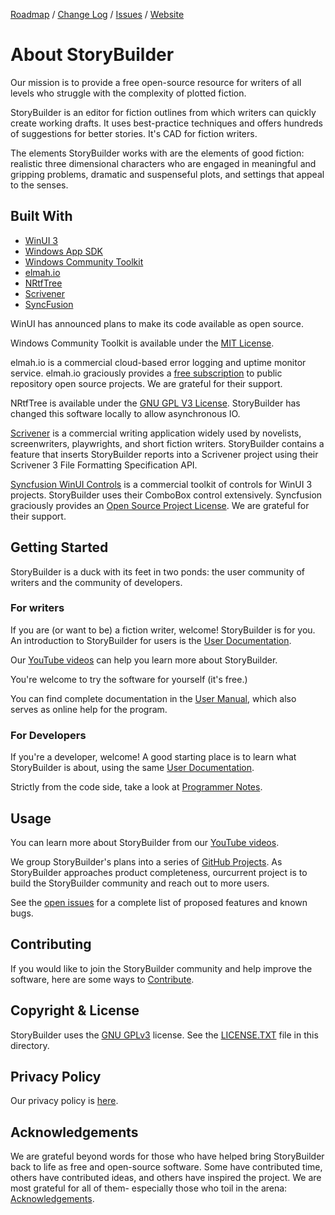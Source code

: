 [Roadmap][24] / 
[Change Log][25] / 
[Issues](https://github.com/storybuilder-org/StoryBuilder-2/issues) /
[Website][26] 

# About StoryBuilder

Our mission is to provide a free open-source resource for writers of all levels who struggle with the complexity of plotted fiction.

StoryBuilder is an editor for fiction outlines from which writers can quickly create working drafts. It uses best-practice techniques and offers hundreds of suggestions for better stories. It's CAD for fiction writers.

The elements StoryBuilder works with are the elements of good fiction: realistic three 
dimensional characters who are engaged in meaningful and gripping problems, dramatic 
and suspenseful plots, and settings that appeal to the senses.

## Built With

* [WinUI 3][1]
* [Windows App SDK][2]
* [Windows Community Toolkit][3]
* [elmah.io][4]
* [NRtfTree][5]
* [Scrivener][6]
* [SyncFusion][7]

WinUI has announced plans to make its code available as open source.

Windows Community Toolkit is available under the [MIT License][14].

elmah.io is a commercial cloud-based error logging and uptime monitor service. elmah.io graciously provides a [free subscription][15] to public repository open source projects. We are grateful for their support.

NRtfTree is available under the [GNU GPL V3 License][16]. StoryBuilder has changed this software locally to allow
asynchronous IO.

[Scrivener][6] is a commercial writing application widely used by novelists, screenwriters, playwrights, and short fiction writers. 
StoryBuilder contains a feature that inserts StoryBuilder reports into a Scrivener project using their Scrivener 3 File Formatting Specification API. 

[Syncfusion WinUI Controls][7] is a commercial toolkit of controls for WinUI 3 projects. StoryBuilder uses their 
ComboBox control extensively. Syncfusion graciously provides an [Open Source Project License][17]. We are grateful 
for their support.   


## Getting Started

StoryBuilder is a duck with its feet in two ponds: the user community
of writers and the community of developers. 

### For writers

If you are (or want to be) a fiction writer, welcome! StoryBuilder is for you. An introduction to StoryBuilder 
for users is the [User Documentation][9].

Our [YouTube videos][28] can help you learn more about StoryBuilder.

You're welcome to try the software for yourself (it's free.) 

You can find complete documentation in the [User Manual][8], which also serves as online help for the program.

### For Developers

If you're a developer, welcome! A good starting place is to learn what StoryBuilder is about, using the 
same [User Documentation][9].

Strictly from the code side, take a look at [Programmer Notes][10].

## Usage

You can learn more about StoryBuilder from our [YouTube videos][28].

We group StoryBuilder's plans into a series of [GitHub Projects][18].
As StoryBuilder approaches product completeness, ourcurrent project
is to build the StoryBuilder community and reach out to more users.

See the [open issues](https://github.com/storybuilder-org/StoryBuilder-2/issues) for a complete list of proposed 
features and known bugs.

## Contributing

If you would like to join the StoryBuilder community and help improve the software,
here are some ways to [Contribute][13].


## Copyright & License

StoryBuilder uses the [GNU GPLv3][20] license.
See the [LICENSE.TXT][23] file in this directory. 

## Privacy Policy

Our privacy policy is [here][22].

## Acknowledgements

We are grateful beyond words for those who have helped bring StoryBuilder back to life as free and open-source software. Some have contributed time, others have contributed ideas, and others have inspired the project.
We are most grateful for all of them- especially those who toil in the arena:
[Acknowledgements][21].

[1]:https://microsoft.github.io/microsoft-ui-xaml/
[2]:https://github.com/microsoft/WindowsAppSDK#readme
[3]:https://github.com/CommunityToolkit/WindowsCommunityToolkit#readme
[4]:https://elmah.io/
[5]:https://github.com/sgolivernet/nrtftree#readme
[6]:https://www.literatureandlatte.com/scrivener/overview
[7]:https://www.syncfusion.com/winui-controls
[8]:https://storybuilder-org.github.io/StoryBuilder-2/
[9]:https://github.com/storybuilder-org/StoryBuilder-2/blob/master/USERNOTES.md
[10]:https://github.com/storybuilder-org/StoryBuilder-2/blob/master/DEVNOTES.md
[11]:https://visualstudio.microsoft.com/downloads/
[12]:https://docs.microsoft.com/en-us/windows/apps/windows-app-sdk/stable-channel
[13]:https://github.com/terrycox/StoryBuilder-2/blob/master/CONTRIBUTING.md
[14]:https://mit-license.org/
[15]:https://elmah.io/sponsorship/opensource/
[16]:https://github.com/sgolivernet/nrtftree/blob/master/LICENSE
[17]:https://www.syncfusion.com/sales/speciallicensingprograms
[18]:https://github.com/storybuilder-org/StoryBuilder-2/projects?type=beta
[19]:https://github.com/orgs/storybuilder-org/projects/3/
[20]:https://choosealicense.com/licenses/gpl-3.0/
[21]:https://github.com/storybuilder-org/StoryBuilder-2/blob/master/ACKNOWLEDGE.md
[22]:https://github.com/terrycox/StoryBuilder-2/blob/master/PRIVACY_POLICY.TXT
[23]:https://github.com/terrycox/StoryBuilder-2/blob/master/LICENSE.TXT
[24]:https://github.com/storybuilder-org/StoryBuilder-2/blob/master/ROADMAP.md
[25]:https://github.com/storybuilder-org/StoryBuilder-2/blob/master/CHANGELOG.md
[26]:https://storybuilder.org/
[27]:https://apps.microsoft.com/store/detail/storybuilder/9PLBNHZV1XM2?hl=en-us&gl=us
[28]:https://www.youtube.com/watch?v=Oi7G9TEKsro
